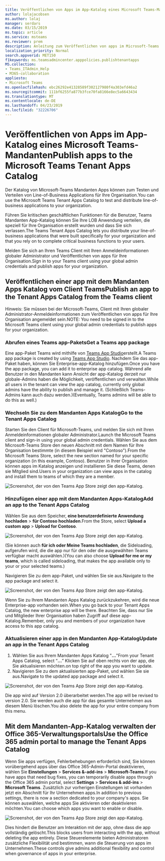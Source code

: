 ```yaml
---
title: Veröffentlichen von Apps im App-Katalog eines Microsoft Teams-Mandanten
author: lolajacobsen
ms.author: lolaj
manager: serdars
ms.date: 03/15/2019
ms.topic: article
ms.service: msteams
ms.reviewer: prem
description: Anleitung zum Veröffentlichen von apps im Microsoft-Teams Mandanten Apps Katalog.
localization_priority: Normal
search.appverid: MET150
f1keywords: ms.teamsadmincenter.apppolicies.publishtenantapps
MS.collection:
- Teams_ITAdmin_Help
- M365-collaboration
appliesto:
- Microsoft Teams
ms.openlocfilehash: ebc26292e41328589f302127980f4a303efd46a2
ms.sourcegitcommit: 111bf6255fa877b3fce70fa8166e8ec5a6643434
ms.translationtype: MT
ms.contentlocale: de-DE
ms.lasthandoff: 04/23/2019
ms.locfileid: "32226706"
---
```

<a name="publish-apps-to-the-microsoft-teams-tenant-apps-catalog"></a><span data-ttu-id="92e11-103">Veröffentlichen von Apps im App-Katalog eines Microsoft Teams-Mandanten</span><span class="sxs-lookup"><span data-stu-id="92e11-103">Publish apps to the Microsoft Teams Tenant Apps Catalog</span></span>
=======================================================

<span data-ttu-id="92e11-104">Der Katalog von Microsoft-Teams Mandanten Apps können zum Testen und Verteilen von Line-of-Business Applications für Ihre Organisation.</span><span class="sxs-lookup"><span data-stu-id="92e11-104">You can use the Microsoft Teams Tenant Apps Catalog to test and distribute line-of-business applications to your organization.</span></span> 

<span data-ttu-id="92e11-105">Führen Sie kritischen geschäftlichen Funktionen für die Benutzer, Teams Mandanten App-Katalog können Sie Ihre LOB Anwendung verteilen, die speziell für Ihre Organisation erstellt wurden und dass Sie sich verlassen.</span><span class="sxs-lookup"><span data-stu-id="92e11-105">The Teams Tenant Apps Catalog lets you distribute your line-of-business applications that were built specifically for your organization and that you rely on to complete critical business functions to your users.</span></span> 
 
<span data-ttu-id="92e11-106">Melden Sie sich an Ihren Teams Client mit Ihren Anmeldeinformationen globaler Administrator und Veröffentlichen von apps für Ihre Organisation.</span><span class="sxs-lookup"><span data-stu-id="92e11-106">Sign in to your Teams client using your global admin credentials and publish apps for your organization.</span></span> 

## <a name="publish-an-app-to-the-tenant-apps-catalog-from-the-teams-client"></a><span data-ttu-id="92e11-107">Veröffentlichen einer app mit dem Mandanten Apps Katalog vom Client Teams</span><span class="sxs-lookup"><span data-stu-id="92e11-107">Publish an app to the Tenant Apps Catalog from the Teams client</span></span>

<span data-ttu-id="92e11-108">Hinweis: Sie müssen bei der Microsoft-Teams, Client mit Ihren globaler Administrator-Anmeldeinformationen zum Veröffentlichen von apps für Ihre Organisation angemeldet sein.</span><span class="sxs-lookup"><span data-stu-id="92e11-108">NOTE: You need to be signed in to the Microsoft Teams client using your global admin credentials to publish apps for your organization.</span></span>

### <a name="get-a-teams-app-package"></a><span data-ttu-id="92e11-109">Abrufen eines Teams app-Pakets</span><span class="sxs-lookup"><span data-stu-id="92e11-109">Get a Teams app package</span></span>

<span data-ttu-id="92e11-110">Eine app-Paket Teams wird mithilfe von [Teams App Studio](https://docs.microsoft.com/microsoftteams/platform/get-started/get-started-app-studio)erstellt.</span><span class="sxs-lookup"><span data-stu-id="92e11-110">A Teams app package is created by using [Teams App Studio](https://docs.microsoft.com/microsoftteams/platform/get-started/get-started-app-studio).</span></span> <span data-ttu-id="92e11-111">Nachdem Sie das app-Paket haben, können Sie Enterprise-app-Katalog hinzufügen.</span><span class="sxs-lookup"><span data-stu-id="92e11-111">Once you have the app package, you can add it to enterprise app catalog.</span></span> <span data-ttu-id="92e11-112">Während alle Benutzer in den Mandanten kann Ansicht der app-Katalog derzeit nur globale-Admins haben die Möglichkeit, veröffentlichen und verwalten.</span><span class="sxs-lookup"><span data-stu-id="92e11-112">While all users in the tenant can view the app catalog, currently only global admins have the ability to publish and manage it.</span></span> <span data-ttu-id="92e11-113">(Schließlich Teams-Admins kann auch dazu werden.)</span><span class="sxs-lookup"><span data-stu-id="92e11-113">(Eventually, Teams admins will be able to do this as well.)</span></span>

### <a name="go-to-the-tenant-apps-catalog"></a><span data-ttu-id="92e11-114">Wechseln Sie zu dem Mandanten Apps Katalog</span><span class="sxs-lookup"><span data-stu-id="92e11-114">Go to the Tenant Apps Catalog</span></span>

<span data-ttu-id="92e11-115">Starten Sie den Client für Microsoft-Teams, und melden Sie sich mit Ihren Anmeldeinformationen globaler Administrator.</span><span class="sxs-lookup"><span data-stu-id="92e11-115">Launch the Microsoft Teams client and sign-in using your global admin credentials.</span></span> <span data-ttu-id="92e11-116">Wählen Sie aus dem Microsoft-Teams Store den neuen Abschnitt mit dem Namen für Ihre Organisation bestimmte (in diesem Beispiel wird "Contoso").</span><span class="sxs-lookup"><span data-stu-id="92e11-116">From the Microsoft Teams Store, select the new section named for your specific organization (in this example, Contoso).</span></span> <span data-ttu-id="92e11-117">Benutzer in Ihrer Organisation können apps im Katalog anzeigen und installieren Sie diese Teams, denen sie Mitglied sind.</span><span class="sxs-lookup"><span data-stu-id="92e11-117">Users in your organization can view apps in the catalog and install them to teams of which they are a member.</span></span> 

![Screenshot, der von den Teams App Store zeigt den app-Katalog.](media/private-app-store-teams-image01.png)

### <a name="add-an-app-to-the-tenant-apps-catalog"></a><span data-ttu-id="92e11-119">Hinzufügen einer app mit dem Mandanten Apps-Katalog</span><span class="sxs-lookup"><span data-stu-id="92e11-119">Add an app to the Tenant Apps Catalog</span></span>

<span data-ttu-id="92e11-120">Wählen Sie aus dem Speicher, **eine benutzerdefinierte Anwendung hochladen** > **für Contoso hochladen**.</span><span class="sxs-lookup"><span data-stu-id="92e11-120">From the Store, select **Upload a custom app** > **Upload for Contoso**.</span></span>

![Screenshot, der von den Teams App Store zeigt den app-Katalog.](media/private-app-store-teams-image02.png)

<span data-ttu-id="92e11-122">(Sie können auch **für ich oder Meine Teams hochladen**, die Sideloading, aufgerufen wird, die die app nur für den oder die ausgewählten Teams verfügbar macht auswählen.)</span><span class="sxs-lookup"><span data-stu-id="92e11-122">(You can also choose **Upload for me or my teams**, which is called sideloading, that makes the app available only to your or your selected teams.)</span></span> 

<span data-ttu-id="92e11-123">Navigieren Sie zu dem app-Paket, und wählen Sie sie aus.</span><span class="sxs-lookup"><span data-stu-id="92e11-123">Navigate to the app package and select it.</span></span>

![Screenshot, der von den Teams App Store zeigt den app-Katalog.](media/private-app-store-teams-image03.png)

<span data-ttu-id="92e11-125">Wenn Sie zu Ihrem Mandanten Apps Katalog zurückzukehren, wird die neue Enterprise-app vorhanden sein.</span><span class="sxs-lookup"><span data-stu-id="92e11-125">When you go back to your Tenant Apps Catalog, the new enterprise app will be there.</span></span> <span data-ttu-id="92e11-126">Beachten Sie, dass nur Sie und Mitglieder Ihrer Organisation haben Zugriff auf diese app-Katalog.</span><span class="sxs-lookup"><span data-stu-id="92e11-126">Remember, only you and members of your organization have access to this app catalog.</span></span>

### <a name="update-an-app-in-the-tenant-apps-catalog"></a><span data-ttu-id="92e11-127">Aktualisieren einer app in den Mandanten App-Katalog</span><span class="sxs-lookup"><span data-stu-id="92e11-127">Update an app in the Tenant Apps Catalog</span></span>

1. <span data-ttu-id="92e11-128">Wählen Sie aus Ihrem Mandanten Apps Katalog "**...**"</span><span class="sxs-lookup"><span data-stu-id="92e11-128">From your Tenant Apps Catalog, select “**…**”</span></span> <span data-ttu-id="92e11-129">Klicken Sie auf oben rechts von der app, die Sie aktualisieren möchten.</span><span class="sxs-lookup"><span data-stu-id="92e11-129">on top right of the app you want to update.</span></span>
2. <span data-ttu-id="92e11-130">Navigieren Sie zu dem aktualisierten app-Paket, und wählen Sie sie aus.</span><span class="sxs-lookup"><span data-stu-id="92e11-130">Navigate to the updated app package and select it.</span></span>

![Screenshot, der von den Teams App Store zeigt den app-Katalog.](media/private-app-store-teams-image04.png)

<span data-ttu-id="92e11-132">Die app wird auf Version 2.0 überarbeitet werden.</span><span class="sxs-lookup"><span data-stu-id="92e11-132">The app will be revised to version 2.0.</span></span> <span data-ttu-id="92e11-133">Sie werden auch die app für das gesamte Unternehmen aus diesem Menü löschen.</span><span class="sxs-lookup"><span data-stu-id="92e11-133">You also delete the app for your entire company from this menu.</span></span>

## <a name="use-the-office-365-admin-portal-to-manage-the-tenant-apps-catalog"></a><span data-ttu-id="92e11-134">Mit dem Mandanten-App-Katalog verwalten der Office 365-Verwaltungsportals</span><span class="sxs-lookup"><span data-stu-id="92e11-134">Use the Office 365 admin portal to manage the Tenant Apps Catalog</span></span>

<span data-ttu-id="92e11-135">Wenn Sie apps verfügen, Fehlerbehebungen erforderlich sind, Sie können vorübergehend apps über das Office 365-Admin-Portal deaktivieren, wählen Sie **Einstellungen** > **Services &-add-ins** > **Microsoft-Teams**.</span><span class="sxs-lookup"><span data-stu-id="92e11-135">If you have apps that need bug fixes, you can temporarily disable apps through the Office 365 admin portal, select **Settings** > **Services & add-ins** > **Microsoft Teams**.</span></span> <span data-ttu-id="92e11-136">Zusätzlich zur vorherigen Einstellungen ist vorhanden jetzt ein Abschnitt für Ihr Unternehmen apps.</span><span class="sxs-lookup"><span data-stu-id="92e11-136">In addition to previous settings, there is now a section dedicated to your company's apps.</span></span> <span data-ttu-id="92e11-137">Sie können auswählen, welche apps Sie aktivieren oder deaktivieren möchten.</span><span class="sxs-lookup"><span data-stu-id="92e11-137">You can choose which apps you want to enable or disable.</span></span>

![Screenshot, der von den Teams App Store zeigt den app-Katalog.](media/private-app-store-teams-image05.png)

<span data-ttu-id="92e11-139">Dies hindert die Benutzer am Interaktion mit der app, ohne dass die app vollständig gelöscht.</span><span class="sxs-lookup"><span data-stu-id="92e11-139">This blocks users from interacting with the app, without deleting the app entirely.</span></span> <span data-ttu-id="92e11-140">Diese Steuerelemente bieten Administratoren zusätzliche Flexibilität und bestimmen, wann die Steuerung von apps im Unternehmen.</span><span class="sxs-lookup"><span data-stu-id="92e11-140">These controls give admins additional flexibility and control when governance of apps in your enterprise.</span></span> 


